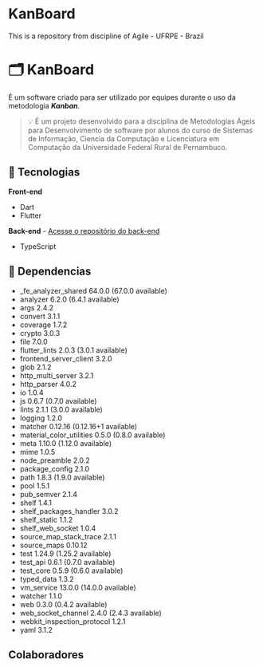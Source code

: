 # KanBoard
This is a repository from discipline of Agile - UFRPE - Brazil
# 🗂️ KanBoard

É um software criado para ser utilizado por equipes durante o uso da metodologia _**Kanban**_.

> 💡 É um projeto desenvolvido para a disciplina de Metodologias Ágeis para Desenvolvimento de software por alunos do curso de Sistemas de Informação, Ciencia da Computação e Licenciatura em Computação da Universidade Federal Rural de Pernambuco.

## 🔧 Tecnologias

**Front-end**
- Dart
- Flutter

**Back-end** - [Acesse o repositório do back-end](https://github.com/igor-felipe/kanban)
- TypeScript



## 🚧 Dependencias
+ _fe_analyzer_shared 64.0.0 (67.0.0 available)
+ analyzer 6.2.0 (6.4.1 available)
+ args 2.4.2
+ convert 3.1.1
+ coverage 1.7.2
+ crypto 3.0.3
+ file 7.0.0
+ flutter_lints 2.0.3 (3.0.1 available)
+ frontend_server_client 3.2.0
+ glob 2.1.2
+ http_multi_server 3.2.1
+ http_parser 4.0.2
+ io 1.0.4
+ js 0.6.7 (0.7.0 available)
+ lints 2.1.1 (3.0.0 available)
+ logging 1.2.0
+ matcher 0.12.16 (0.12.16+1 available)
+ material_color_utilities 0.5.0 (0.8.0 available)
+ meta 1.10.0 (1.12.0 available)
+ mime 1.0.5
+ node_preamble 2.0.2
+ package_config 2.1.0
+ path 1.8.3 (1.9.0 available)
+ pool 1.5.1
+ pub_semver 2.1.4
+ shelf 1.4.1
+ shelf_packages_handler 3.0.2
+ shelf_static 1.1.2
+ shelf_web_socket 1.0.4
+ source_map_stack_trace 2.1.1
+ source_maps 0.10.12
+ test 1.24.9 (1.25.2 available)
+ test_api 0.6.1 (0.7.0 available)
+ test_core 0.5.9 (0.6.0 available)
+ typed_data 1.3.2
+ vm_service 13.0.0 (14.0.0 available)
+ watcher 1.1.0
+ web 0.3.0 (0.4.2 available)
+ web_socket_channel 2.4.0 (2.4.3 available)
+ webkit_inspection_protocol 1.2.1
+ yaml 3.1.2

## Colaboradores
